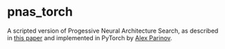 # pnas_torch

A scripted version of Progessive Neural Architecture Search, as described
in [this paper](https://arxiv.org/pdf/1712.00559.pdf) and implemented in
PyTorch by [Alex Parinov](https://github.com/Cadene/pretrained-models.pytorch).